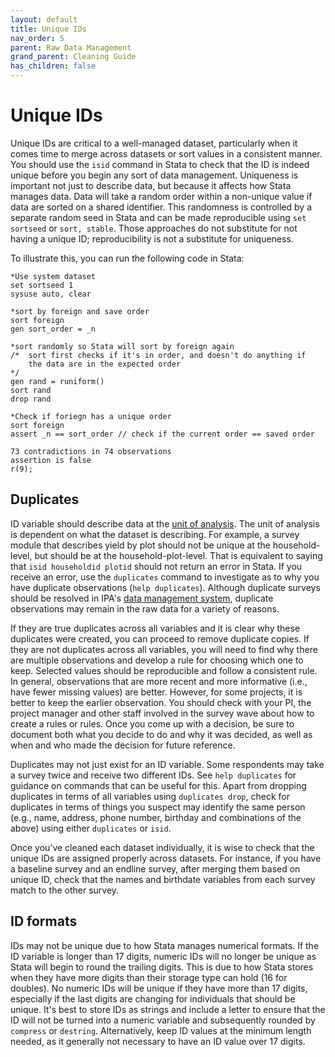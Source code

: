 ```yaml
---
layout: default
title: Unique IDs
nav_order: 5
parent: Raw Data Management
grand_parent: Cleaning Guide
has_children: false
---
```


# Unique IDs 
Unique IDs are critical to a well-managed dataset, particularly when it comes time to merge across datasets or sort values in a consistent manner. You should use the `isid` command in Stata to check that the ID is indeed unique before you begin any sort of data management. Uniqueness is important not just to describe data, but because it affects how Stata manages data. Data will take a random order within a non-unique value if data are sorted on a shared identifier. This randomness is controlled by a separate random seed in Stata and can be made reproducible using `set sortseed` or `sort, stable`. Those approaches do not substitute for not having a unique ID; reproducibility is not a substitute for uniqueness.

To illustrate this, you can run the following code in Stata:
```
*Use system dataset
set sortseed 1
sysuse auto, clear

*sort by foreign and save order
sort foreign
gen sort_order = _n

*sort randomly so Stata will sort by foreign again
/*  sort first checks if it's in order, and doesn't do anything if
	the data are in the expected order 
*/
gen rand = runiform()
sort rand
drop rand

*Check if foriegn has a unique order
sort foreign
assert _n == sort_order // check if the current order == saved order

73 contradictions in 74 observations
assertion is false
r(9);
```

## Duplicates
ID variable should describe data at the [unit of analysis](https://en.wikipedia.org/wiki/Unit_of_analysis). The unit of analysis is dependent on what the dataset is describing. For example, a survey module that describes yield by plot should not be unique at the household-level, but should be at the household-plot-level. That is equivalent to saying that `isid householdid plotid` should not return an error in Stata. If you receive an error, use the `duplicates` command to investigate as to why you have duplicate observations (`help duplicates`). Although duplicate surveys should be resolved in IPA's [data management system]( https://github.com/PovertyAction/high-frequency-checks), duplicate observations may remain in the raw data for a variety of reasons.

If they are true duplicates across all variables and it is clear why these duplicates were created, you can proceed to remove duplicate copies. If they are not duplicates across all variables, you will need to find why there are multiple observations and develop a rule for choosing which one to keep. Selected values should be reproducible and follow a consistent rule. In general, observations that are more recent and more informative (i.e., have fewer missing values) are better. However, for some projects, it is better to keep the earlier observation. You should check with your PI, the project manager and other staff involved in the survey wave about how to create a rules or rules.  Once you come up with a decision, be sure to document both what you decide to do and why it was decided, as well as when and who made the decision for future reference.

Duplicates may not just exist for an ID variable. Some respondents may take a survey twice and receive two different IDs. See `help duplicates` for guidance on commands that can be useful for this. Apart from dropping duplicates in terms of all variables using `duplicates drop`, check for duplicates in terms of things you suspect may identify the same person (e.g., name, address, phone number, birthday and combinations of the above) using either `duplicates` or `isid`. 

Once you’ve cleaned each dataset individually, it is wise to check that the unique IDs are assigned properly across datasets. For instance, if you have a baseline survey and an endline survey, after merging them based on unique ID, check that the names and birthdate variables from each survey match to the other survey.

## ID formats
IDs may not be unique due to how Stata manages numerical formats. If the ID variable is longer than 17 digits, numeric IDs will no longer be unique as Stata will begin to round the trailing digits. This is due to how Stata stores when they have more digits than their storage type can hold (16 for doubles). No numeric IDs will be unique if they have more than 17 digits, especially if the last digits are changing for individuals that should be unique. It's best to store IDs as strings and include a letter to ensure that the ID will not be turned into a numeric variable and subsequently rounded by `compress` or `destring`. Alternatively, keep ID values at the minimum length needed, as it generally not necessary to have an ID value over 17 digits.
